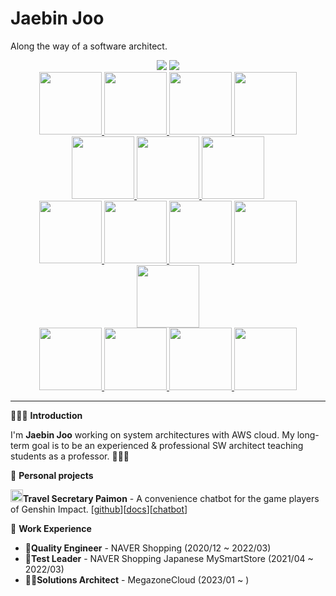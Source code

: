 # Jaebin Joo
Along the way of a software architect.

<div id='leetcode' align='center'>
 <a href='https://leetcode.com/binchoo'>
 <img src='https://img.shields.io/badge/dynamic/json?style=flat-square&labelColor=black&color=%23ffa116&label=Solved&query=solvedOverTotal&url=https%3A%2F%2Fleetcode-badge.vercel.app%2Fapi%2Fusers%2Fbinchoo&logo=leetcode&logoColor=yellow'/></a>
<a href='https://leetcode.com/binchoo'>
 <img src='https://img.shields.io/badge/dynamic/json?style=flat-square&labelColor=black&color=%23ffa116&label=Ranking&query=ranking&url=https%3A%2F%2Fleetcode-badge.vercel.app%2Fapi%2Fusers%2Fbinchoo&logo=leetcode&logoColor=yellow' /></a>
</div>

<div id='certificates' align='center'>
 <a href='https://www.credly.com/badges/47e9c1fa-99f6-4bee-aec8-a52dd6958faa'>
  <img src='https://images.credly.com/size/340x340/images/2d84e428-9078-49b6-a804-13c15383d0de/image.png' width=100 height=100 />
 </a>
 <a href='https://www.credly.com/badges/07f80eb1-7b17-4e97-977f-bd39b333bd59'>
  <img src='https://images.credly.com/size/340x340/images/0e284c3f-5164-4b21-8660-0d84737941bc/image.png' width=100 height=100 />
 </a>
 <a href='https://www.credly.com/badges/be81bbd2-2208-40d6-af51-f352131b6b01'>
  <img src='https://images.credly.com/size/680x680/images/bd31ef42-d460-493e-8503-39592aaf0458/image.png' width=100 height=100 />
 </a>
 <a href='https://www.credly.com/badges/4d3895ac-193e-4b38-b403-d37398da307a'>
  <img src='https://images.credly.com/size/680x680/images/b9feab85-1a43-4f6c-99a5-631b88d5461b/image.png' width=100 height=100 />
 </a>
 <a href='https://www.credly.com/badges/aa84bc81-5dd9-4fd5-8afe-04e62902a0ec'>
  <img src='https://images.credly.com/size/680x680/images/f0d3fbb9-bfa7-4017-9989-7bde8eaf42b1/image.png' width=100 height=100 />
 </a>
 <a href='https://www.credly.com/badges/a5d3791e-6070-403b-a64b-8a27946511b4'>
  <img src='https://images.credly.com/size/340x340/images/e5c85d7f-4e50-431e-b5af-fa9d9b0596e7/image.png' width=100 height=100 />
 </a>
 <a href='https://www.credly.com/badges/4259b475-e526-4328-ad78-e6322bd04d14'>
  <img src='https://images.credly.com/size/680x680/images/00634f82-b07f-4bbd-a6bb-53de397fc3a6/image.png' width=100 height=100 />
 </a>
</div>
<div id='specialty' align='center'>
 <a href='https://www.credly.com/badges/f514b43f-04e3-4488-a993-898a1b8daa61'>
  <img src='https://images.credly.com/size/680x680/images/4d08274f-64c1-495e-986b-3143f51b1371/image.png'
 width=100 height=100 />
 </a>
 <a href='https://www.credly.com/badges/095bab11-90c5-4c92-b1f7-7c2aafc983f4/public_url'>
  <img src='https://images.credly.com/size/340x340/images/53acdae5-d69f-4dda-b650-d02ed7a50dd7/image.png'
 width=100 height=100 />
 </a>
 <a href='https://www.credly.com/badges/448f33d7-f529-493b-8d98-586f5792e642/public_url'>
  <img src='https://images.credly.com/size/340x340/images/885d38e4-55c0-4c35-b4ed-694e2b26be6c/image.png'
 width=100 height=100 />
 </a>
 <a href='https://www.credly.com/badges/d78a5fa6-d995-44b0-9710-cc7346c9b05d/public_url'>
  <img src='https://images.credly.com/size/340x340/images/6430efe4-0ac0-4df6-8f1b-9559d8fcdf27/image.png'
 width=100 height=100 />
 </a>
 <a href='https://www.credly.com/badges/9380cc2e-e668-47d1-81d8-ffa267bb259a/public_url'>
  <img src='https://images.credly.com/size/680x680/images/778bde6c-ad1c-4312-ac33-2fa40d50a147/image.png'
 width=100 height=100 />
 </a>
</div>
<div id='trainings' align='center'>
 <a href='https://www.credly.com/badges/5c0a2800-6a48-4b3b-834a-c004eac14b52/public_url'>
  <img src='https://images.credly.com/size/340x340/images/e07c6cc4-b737-4d7e-8ce8-66b6b7a60367/image.png' width=100 height=100 />
 </a>
 <a href='https://www.credly.com/badges/9df747b3-c13a-45b6-b36d-b3b3c5656816'>
  <img src='https://images.credly.com/size/340x340/images/100511fc-a919-4c0c-b313-7f49b6d09ef6/image.png' width=100 height=100 />
 </a>
 <a href='https://www.credly.com/badges/ac90c847-86d1-4575-81c6-3d4dc50d3d18'>
  <img src='https://images.credly.com/size/340x340/images/b8766b97-8362-4948-a08c-d4fbd2cda57c/image.png' width=100 height=100 />
 </a>
 <a href='https://www.credly.com/badges/c1719620-740f-4fc7-9ed3-8084341a84e0'>
  <img src='https://images.credly.com/size/340x340/images/2784d0d8-327c-406f-971e-9f0e15097003/image.png' width=100 height=100 />
 </a>
</div>

---

🙋🏻‍♂️ **Introduction**

I'm **Jaebin Joo** working on system architectures with AWS cloud. My long-term goal is to be an experienced & professional SW architect teaching students as a professor. 👨🏻‍🏫


👀 **Personal projects**

<img src='https://static.wikia.nocookie.net/gensin-impact/images/d/d4/Item_Primogem.png/revision/latest?cb=20201117071158' width=20 height=20/>**Travel Secretary Paimon** - A convenience chatbot for the game players of Genshin Impact. [[github](https://github.com/binchoo/PaimonGanyu)][[docs](https://github.com/binchoo/paimonganyu-doc)][[chatbot](https://pf.kakao.com/_mtPFb)]

💼 **Work Experience**

- 📝**Quality Engineer** - NAVER Shopping (2020/12 ~ 2022/03)
- 📝**Test Leader** - NAVER Shopping Japanese MySmartStore (2021/04 ~ 2022/03)
- 👷‍♂️**Solutions Architect** - MegazoneCloud (2023/01 ~ )


<img src='https://hits.seeyoufarm.com/api/count/incr/badge.svg?url=https%3A%2F%2Fgithub.com%2Fbinchoo&count_bg=%23FF5400&title_bg=%23555555&icon=&icon_color=%23E7E7E7&title=hits&edge_flat=true' hidden='hidden'>
